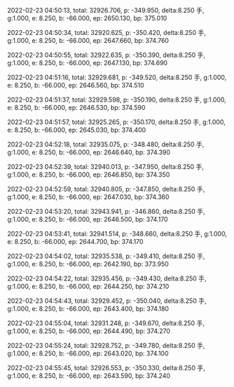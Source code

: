 2022-02-23 04:50:13, total: 32926.706, p: -349.950, delta:8.250 手, g:1.000, e: 8.250, b: -66.000, ep: 2650.130, bp: 375.010

2022-02-23 04:50:34, total: 32920.625, p: -350.420, delta:8.250 手, g:1.000, e: 8.250, b: -66.000, ep: 2647.660, bp: 374.760

2022-02-23 04:50:55, total: 32922.635, p: -350.390, delta:8.250 手, g:1.000, e: 8.250, b: -66.000, ep: 2647.130, bp: 374.690

2022-02-23 04:51:16, total: 32929.681, p: -349.520, delta:8.250 手, g:1.000, e: 8.250, b: -66.000, ep: 2646.560, bp: 374.510

2022-02-23 04:51:37, total: 32929.598, p: -350.190, delta:8.250 手, g:1.000, e: 8.250, b: -66.000, ep: 2646.530, bp: 374.590

2022-02-23 04:51:57, total: 32925.265, p: -350.170, delta:8.250 手, g:1.000, e: 8.250, b: -66.000, ep: 2645.030, bp: 374.400

2022-02-23 04:52:18, total: 32935.075, p: -348.480, delta:8.250 手, g:1.000, e: 8.250, b: -66.000, ep: 2646.640, bp: 374.390

2022-02-23 04:52:39, total: 32940.013, p: -347.950, delta:8.250 手, g:1.000, e: 8.250, b: -66.000, ep: 2646.850, bp: 374.350

2022-02-23 04:52:59, total: 32940.805, p: -347.850, delta:8.250 手, g:1.000, e: 8.250, b: -66.000, ep: 2647.030, bp: 374.360

2022-02-23 04:53:20, total: 32943.941, p: -346.860, delta:8.250 手, g:1.000, e: 8.250, b: -66.000, ep: 2646.500, bp: 374.170

2022-02-23 04:53:41, total: 32941.514, p: -348.660, delta:8.250 手, g:1.000, e: 8.250, b: -66.000, ep: 2644.700, bp: 374.170

2022-02-23 04:54:02, total: 32935.538, p: -349.410, delta:8.250 手, g:1.000, e: 8.250, b: -66.000, ep: 2642.190, bp: 373.950

2022-02-23 04:54:22, total: 32935.456, p: -349.430, delta:8.250 手, g:1.000, e: 8.250, b: -66.000, ep: 2644.250, bp: 374.210

2022-02-23 04:54:43, total: 32929.452, p: -350.040, delta:8.250 手, g:1.000, e: 8.250, b: -66.000, ep: 2643.400, bp: 374.180

2022-02-23 04:55:04, total: 32931.248, p: -349.670, delta:8.250 手, g:1.000, e: 8.250, b: -66.000, ep: 2644.490, bp: 374.270

2022-02-23 04:55:24, total: 32928.752, p: -349.780, delta:8.250 手, g:1.000, e: 8.250, b: -66.000, ep: 2643.020, bp: 374.100

2022-02-23 04:55:45, total: 32926.553, p: -350.330, delta:8.250 手, g:1.000, e: 8.250, b: -66.000, ep: 2643.590, bp: 374.240